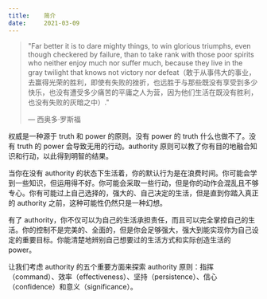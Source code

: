 ```yaml
---
title:    简介
date:     2021-03-09
---
```




> "Far better it is to dare mighty things, to win glorious triumphs, even though checkered by failure, than to take rank with those poor spirits who neither enjoy much nor suffer much, because they live in the gray twilight that knows not victory nor defeat（敢于从事伟大的事业，去赢得光荣的胜利，即使有失败的挫折，也远胜于与那些既没有享受到多少快乐，也没有遭受多少痛苦的平庸之人为营，因为他们生活在既没有胜利，也没有失败的灰暗之中）." 
>
> — 西奥多·罗斯福

权威是一种源于 truth 和 power 的原则。没有 power 的 truth 什么也做不了。没有 truth 的 power 会导致无用的行动。authority 原则可以教了你有目的地融合知识和行动，以此得到明智的结果。

当你在没有 authority 的状态下生活着，你的默认行为是在浪费时间。你可能会学到一些知识，但运用得不好。你可能会采取一些行动，但是你的动作会混乱且不够专心。你有可能过上自己选择的，强大的、自己决定的生活，但是直到你踏入真正的 authority 之前，这种可能性仍然只是一种幻想。

有了 authority，你不仅可以为自己的生活承担责任，而且可以完全掌控自己的生活。你的控制不是完美的、全面的，但是你会足够强大，强大到能实现你为自己设定的重要目标。你能清楚地辨别自己想要过的生活方式和实际创造生活的 power。

让我们考虑 authority 的五个重要方面来探索 authority 原则：指挥（command）、效率（effectiveness）、坚持（persistence）、信心（confidence）和意义（significance）。

